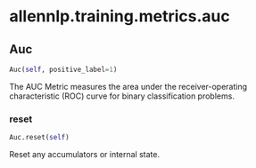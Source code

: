 # allennlp.training.metrics.auc

## Auc
```python
Auc(self, positive_label=1)
```

The AUC Metric measures the area under the receiver-operating characteristic
(ROC) curve for binary classification problems.

### reset
```python
Auc.reset(self)
```

Reset any accumulators or internal state.

